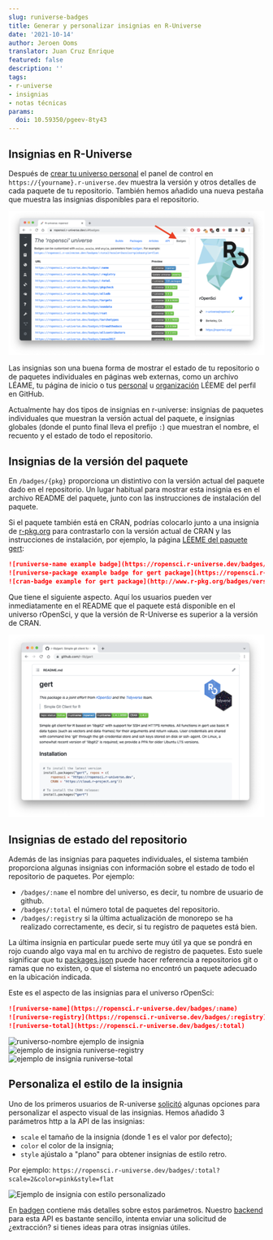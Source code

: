 ```yaml
---
slug: runiverse-badges
title: Generar y personalizar insignias en R-Universe
date: '2021-10-14'
author: Jeroen Ooms
translator: Juan Cruz Enrique 
featured: false
description: ''
tags:
- r-universe
- insignias
- notas técnicas
params:
  doi: 10.59350/pgeev-8ty43
---
```


## Insignias en R-Universe

Después de [crear tu universo personal](/blog/2021/06/22/setup-runiverse/) el panel de control en `https://{yourname}.r-universe.dev` muestra la versión y otros detalles de cada paquete de tu repositorio. También hemos añadido una nueva pestaña que muestra las insignias disponibles para el repositorio.

[![captura de pantalla de la pestaña insignias](screenshot.png)](https://ropensci.r-universe.dev/ui#badges)

Las insignias son una buena forma de mostrar el estado de tu repositorio o de paquetes individuales en páginas web externas, como un archivo LÉAME, tu página de inicio o tus [personal](https://docs.github.com/en/account-and-profile/setting-up-and-managing-your-github-profile/customizing-your-profile/managing-your-profile-readme) u [organización](https://docs.github.com/en/organizations/collaborating-with-groups-in-organizations/customizing-your-organizations-profile) LÉEME del perfil en GitHub.

Actualmente hay dos tipos de insignias en r-universe: insignias de paquetes individuales que muestran la versión actual del paquete, e insignias globales (donde el punto final lleva el prefijo `:`) que muestran el nombre, el recuento y el estado de todo el repositorio.

## Insignias de la versión del paquete

En `/badges/{pkg}` proporciona un distintivo con la versión actual del paquete dado en el repositorio. Un lugar habitual para mostrar esta insignia es en el archivo README del paquete, junto con las instrucciones de instalación del paquete.

Si el paquete también está en CRAN, podrías colocarlo junto a una insignia de [r-pkg.org](https://docs.r-hub.io/#badges-for-cran-packages) para contrastarlo con la versión actual de CRAN y las instrucciones de instalación, por ejemplo, la página [LÉEME del paquete gert](https://github.com/r-lib/gert/blob/master/README.md):

```md
![runiverse-name example badge](https://ropensci.r-universe.dev/badges/:name)
![runiverse-package example badge for gert package](https://ropensci.r-universe.dev/badges/gert)
![cran-badge example for gert package](http://www.r-pkg.org/badges/version/gert)
```

Que tiene el siguiente aspecto. Aquí los usuarios pueden ver inmediatamente en el README que el paquete está disponible en el universo rOpenSci, y que la versión de R-Universe es superior a la versión de CRAN.

[![captura de pantalla del paquete gert mostrando la placa en uso](gert.png)](https://github.com/r-lib/gert)

## Insignias de estado del repositorio

Además de las insignias para paquetes individuales, el sistema también proporciona algunas insignias con información sobre el estado de todo el repositorio de paquetes. Por ejemplo:

- `/badges/:name` el nombre del universo, es decir, tu nombre de usuario de github.
- `/badges/:total` el número total de paquetes del repositorio.
- `/badges/:registry` si la última actualización de monorepo se ha realizado correctamente, es decir, si tu registro de paquetes está bien.

La última insignia en particular puede serte muy útil ya que se pondrá en rojo cuando algo vaya mal en tu archivo de registro de paquetes. Esto suele significar que tu [packages.json](/blog/2021/06/22/setup-runiverse/#the-packagesjson-registry-file) puede hacer referencia a repositorios git o ramas que no existen, o que el sistema no encontró un paquete adecuado en la ubicación indicada.

Este es el aspecto de las insignias para el universo rOpenSci:

```md
![runiverse-name](https://ropensci.r-universe.dev/badges/:name)
![runiverse-registry](https://ropensci.r-universe.dev/badges/:registry)
![runiverse-total](https://ropensci.r-universe.dev/badges/:total)
```

![runiverso-nombre ejemplo de insignia](https://ropensci.r-universe.dev/badges/:name)
![ejemplo de insignia runiverse-registry](https://ropensci.r-universe.dev/badges/:registry)
![ejemplo de insignia runiverse-total](https://ropensci.r-universe.dev/badges/:total)

## Personaliza el estilo de la insignia

Uno de los primeros usuarios de R-universe [solicitó](https://github.com/r-universe-org/help/issues/87) algunas opciones para personalizar el aspecto visual de las insignias. Hemos añadido 3 parámetros http a la API de las insignias:

- `scale` el tamaño de la insignia (donde 1 es el valor por defecto);
- `color` el color de la insignia;
- `style` ajústalo a "plano" para obtener insignias de estilo retro.

Por ejemplo: `https://ropensci.r-universe.dev/badges/:total?scale=2&color=pink&style=flat`

![Ejemplo de insignia con estilo personalizado](https://ropensci.r-universe.dev/badges/:total?scale=2&color=pink&style=flat)

En [badgen](https://www.npmjs.com/package/badgen) contiene más detalles sobre estos parámetros. Nuestro [backend](https://github.com/r-universe-org/cranlike-server/blob/master/routes/badges.js) para esta API es bastante sencillo, intenta enviar una solicitud de ¿extracción? si tienes ideas para otras insignias útiles.



